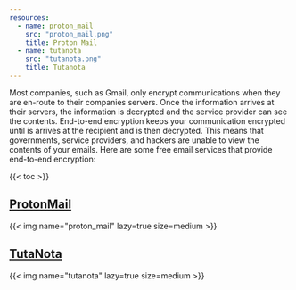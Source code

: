 ```yaml
---
resources:
  - name: proton_mail
    src: "proton_mail.png"
    title: Proton Mail
  - name: tutanota
    src: "tutanota.png"
    title: Tutanota
---
```


Most companies, such as Gmail, only encrypt communications when they are
en-route to their companies servers. Once the information arrives at their servers,
the information is decrypted and the service provider can see the contents.
End-to-end encryption keeps your communication encrypted until is arrives at
the recipient and is then decrypted. This means that governments, service providers,
and hackers are unable to view the contents of your emails. Here are some free email
services that provide end-to-end encryption:

{{< toc >}}

## [ProtonMail](https://protonmail.com/)

{{< img name="proton_mail" lazy=true size=medium >}}

## [TutaNota](https://tutanota.com/)

{{< img name="tutanota" lazy=true size=medium >}}
